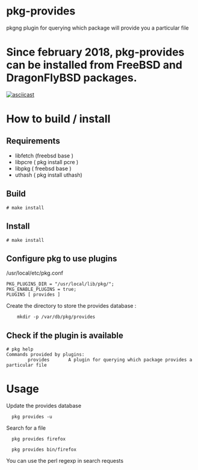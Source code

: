 
# pkg-provides
pkgng plugin for querying which package will provide you a particular file

# Since february 2018, pkg-provides can be installed from FreeBSD and DragonFlyBSD packages.

[![asciicast](https://asciinema.org/a/funEHTv8VYyD5MBZzU9XGRwiS.png)](https://asciinema.org/a/funEHTv8VYyD5MBZzU9XGRwiS)

# How to build / install

## Requirements

  * libfetch (freebsd base )
  * libpcre  ( pkg install pcre )
  * libpkg   ( freebsd base )
  * uthash   ( pkg install uthash)

## Build

```
# make install
```

## Install
```
# make install
```

## Configure pkg to use plugins

/usr/local/etc/pkg.conf


```
PKG_PLUGINS_DIR = "/usr/local/lib/pkg/";
PKG_ENABLE_PLUGINS = true;
PLUGINS [ provides ]
```
Create the directory to store the provides database :

```
    mkdir -p /var/db/pkg/provides
```

## Check if the plugin is available 

```
# pkg help
Commands provided by plugins:
        provides       A plugin for querying which package provides a particular file
```
# Usage

Update the provides database
```
  pkg provides -u
```

Search for a file
```
  pkg provides firefox
```
```
  pkg provides bin/firefox
```
You can use the perl regexp in search requests

